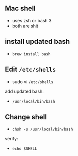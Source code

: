 ## Mac shell 

- uses zsh or bash 3 
- both are shit 

## install updated bash

- `brew install bash`

## Edit `/etc/shells`

- sudo vi `/etc/shells`

add updated bash: 

- `/usr/local/bin/bash`

## Change shell

- `chsh -s /usr/local/bin/bash`

verify: 

- `echo $SHELL`



